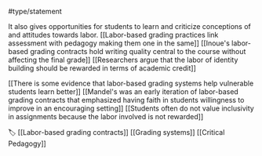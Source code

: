 #type/statement 

It also gives opportunities for students to learn and criticize conceptions of and attitudes towards labor. [[Labor-based grading practices link assessment with pedagogy making them one in the same]] [[Inoue's labor-based grading contracts hold writing quality central to the course without affecting the final grade]] [[Researchers argue that the labor of identity building should be rewarded in terms of academic credit]] 

[[There is some evidence that labor-based grading systems help vulnerable students learn better]] [[Mandel's was an early iteration of labor-based grading contracts that emphasized having faith in students willingness to improve in an encouraging setting]] [[Students often do not value inclusivity in assignments because the labor involved is not rewarded]]

🏷 [[Labor-based grading contracts]] [[Grading systems]] [[Critical Pedagogy]]